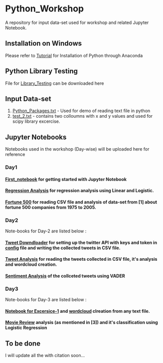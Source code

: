 # Python_Workshop
A repository for input data-set used for workshop and related Jupyter Notebook.

## **Installation on Windows**
Please refer to [Tutorial](https://github.com/santoshdhubia/Python_Workshop/blob/master/Python%20Windows%20Installation%20Tutorial.pdf) for Installation of Python through Anaconda 

## **Python Library Testing**
File for [Library_Testing](https://github.com/santoshdhubia/Python_Workshop/blob/master/Python_Library_Testing.py) can be downloaded here

## **Input Data-set**
1) [Python_Packages.txt](https://github.com/santoshdhubia/Python_Workshop/blob/master/Input%20Data/Day1/Python_Packages.txt) - Used for demo of reading text file in python
2) [test_2.txt](https://github.com/santoshdhubia/Python_Workshop/blob/master/Input%20Data/Day1/test_2.txt) - contains two colloumns with x and y values and used for scipy library excercise.

## **Jupyter Notebooks**
Notebooks used in the workshop (Day-wise) will be uploaded here for reference

### **Day1**
#### [First_notebook](https://github.com/santoshdhubia/Python_Workshop/blob/master/Day-1/Ftrst_Notebook.ipynb) for getting started with Jupyter Notebook
#### [Regression Analysis](https://github.com/santoshdhubia/Python_Workshop/blob/master/Day-1/Test2.ipynb) for regression analysis using Linear and Logistic.
#### [Fortune 500](https://github.com/santoshdhubia/Python_Workshop/blob/master/Day-1/F50050.ipynb) for reading CSV file and analysis of data-set from [1] about fortune 500 companies from 1975 to 2005.

### **Day2**
Note-books for Day-2 are listed below :
#### [Tweet Downdloader](https://github.com/santoshdhubia/Python_Workshop/blob/master/Day-2/Tweets_Analysis.ipynb) for setting up the twitter API with keys and token in [config](https://github.com/santoshdhubia/Python_Workshop/blob/master/Day-2/config.py) file and writing the collected tweets in CSV file.
#### [Tweet Analysis](https://github.com/santoshdhubia/Python_Workshop/blob/master/Day-2/Tweets_Analysis.ipynb) for reading the tweets collected in CSV file, it's analysis and wordcloud creation.
#### [Sentiment Analysis](https://github.com/santoshdhubia/Python_Workshop/blob/master/Day-2/Sentiment_Analysis.ipynb) of the collceted tweets using VADER

### **Day3**
Note-books for Day-3 are listed below :

#### [Notebook for Excersice-1](https://github.com/santoshdhubia/Python_Workshop/blob/master/Day-3/exercise1.ipynb) and [wordcloud](https://github.com/santoshdhubia/Python_Workshop/blob/master/Day-3/Wrodcloud_any_text.ipynb) clreation from any text file.
#### [Movie Review](https://github.com/santoshdhubia/Python_Workshop/blob/master/Day-3/Movie_Review_Sentiment_Analysis.ipynb) analysis (as mentioned in [3]) and it's classification using Logistic Regression

## To be done
I will update all the with citation soon...


